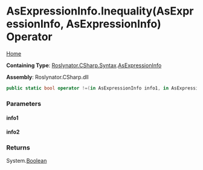 <a name="_top"></a>

# AsExpressionInfo\.Inequality\(AsExpressionInfo, AsExpressionInfo\) Operator

[Home](../../../../../README.md#_top)

**Containing Type**: [Roslynator.CSharp.Syntax](../../README.md#_top)\.[AsExpressionInfo](../README.md#_top)

**Assembly**: Roslynator\.CSharp\.dll

```csharp
public static bool operator !=(in AsExpressionInfo info1, in AsExpressionInfo info2)
```

### Parameters

#### info1

#### info2

### Returns

System\.[Boolean](https://docs.microsoft.com/en-us/dotnet/api/system.boolean)

